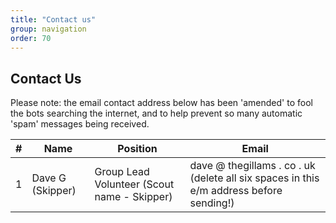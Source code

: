 ```yaml
---
title: "Contact us"
group: navigation
order: 70
---
```


## Contact Us

Please note: the email contact address below has been 'amended' to fool the bots searching the internet, and to help prevent so many automatic 'spam' messages being received.

| #   | Name             | Position                               | Email                       |
| --- | ---------------- | -------------------------------------- | --------------------------- |
| 1   | Dave G (Skipper) | Group Lead Volunteer (Scout name - Skipper) | dave @ thegillams . co . uk (delete all six spaces in this e/m address before sending!) |
